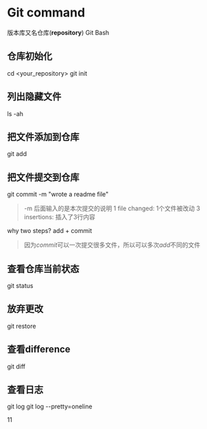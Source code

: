 # Git command

版本库又名仓库(**repository**)
Git Bash

## 仓库初始化
cd <your_repository>
git init

## 列出隐藏文件
ls -ah

## 把文件添加到仓库
git add <yourfile>

## 把文件提交到仓库
git commit -m "wrote a readme file"
> -m 后面输入的是本次提交的说明
> 1 file changed: 1个文件被改动
> 3 insertions: 插入了3行内容

why two steps? add + commit
> 因为*commit*可以一次提交很多文件，所以可以多次*add*不同的文件

## 查看仓库当前状态
git status

## 放弃更改
git restore <yourfile>

## 查看difference
git diff <yourfile>

## 查看日志
git log
git log --pretty=oneline

11